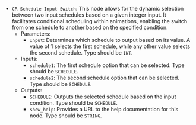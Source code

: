 - `CR Schedule Input Switch`: This node allows for the dynamic selection between two input schedules based on a given integer input. It facilitates conditional scheduling within animations, enabling the switch from one schedule to another based on the specified condition.
    - Parameters:
        - `Input`: Determines which schedule to output based on its value. A value of 1 selects the first schedule, while any other value selects the second schedule. Type should be `INT`.
    - Inputs:
        - `schedule1`: The first schedule option that can be selected. Type should be `SCHEDULE`.
        - `schedule2`: The second schedule option that can be selected. Type should be `SCHEDULE`.
    - Outputs:
        - `SCHEDULE`: Outputs the selected schedule based on the input condition. Type should be `SCHEDULE`.
        - `show_help`: Provides a URL to the help documentation for this node. Type should be `STRING`.
